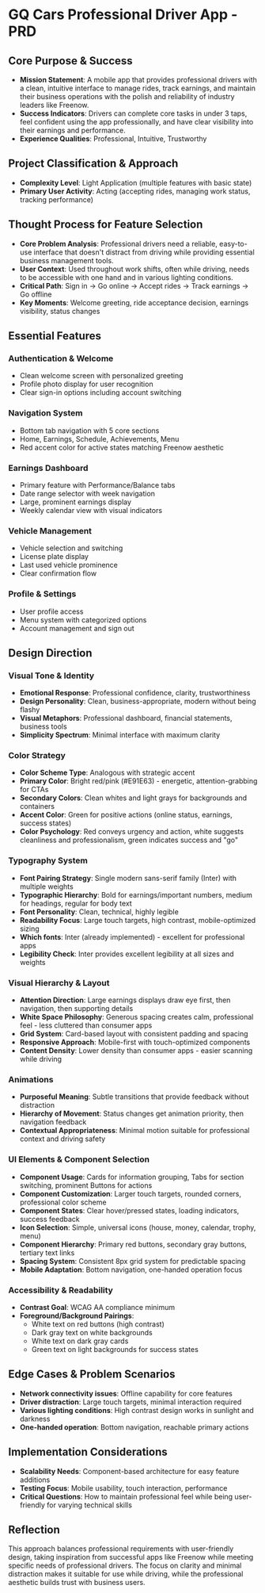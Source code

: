 # GQ Cars Professional Driver App - PRD

## Core Purpose & Success
- **Mission Statement**: A mobile app that provides professional drivers with a clean, intuitive interface to manage rides, track earnings, and maintain their business operations with the polish and reliability of industry leaders like Freenow.
- **Success Indicators**: Drivers can complete core tasks in under 3 taps, feel confident using the app professionally, and have clear visibility into their earnings and performance.
- **Experience Qualities**: Professional, Intuitive, Trustworthy

## Project Classification & Approach
- **Complexity Level**: Light Application (multiple features with basic state)
- **Primary User Activity**: Acting (accepting rides, managing work status, tracking performance)

## Thought Process for Feature Selection
- **Core Problem Analysis**: Professional drivers need a reliable, easy-to-use interface that doesn't distract from driving while providing essential business management tools.
- **User Context**: Used throughout work shifts, often while driving, needs to be accessible with one hand and in various lighting conditions.
- **Critical Path**: Sign in → Go online → Accept rides → Track earnings → Go offline
- **Key Moments**: Welcome greeting, ride acceptance decision, earnings visibility, status changes

## Essential Features

### Authentication & Welcome
- Clean welcome screen with personalized greeting
- Profile photo display for user recognition
- Clear sign-in options including account switching

### Navigation System
- Bottom tab navigation with 5 core sections
- Home, Earnings, Schedule, Achievements, Menu
- Red accent color for active states matching Freenow aesthetic

### Earnings Dashboard
- Primary feature with Performance/Balance tabs
- Date range selector with week navigation
- Large, prominent earnings display
- Weekly calendar view with visual indicators

### Vehicle Management
- Vehicle selection and switching
- License plate display
- Last used vehicle prominence
- Clear confirmation flow

### Profile & Settings
- User profile access
- Menu system with categorized options
- Account management and sign out

## Design Direction

### Visual Tone & Identity
- **Emotional Response**: Professional confidence, clarity, trustworthiness
- **Design Personality**: Clean, business-appropriate, modern without being flashy
- **Visual Metaphors**: Professional dashboard, financial statements, business tools
- **Simplicity Spectrum**: Minimal interface with maximum clarity

### Color Strategy
- **Color Scheme Type**: Analogous with strategic accent
- **Primary Color**: Bright red/pink (#E91E63) - energetic, attention-grabbing for CTAs
- **Secondary Colors**: Clean whites and light grays for backgrounds and containers
- **Accent Color**: Green for positive actions (online status, earnings, success states)
- **Color Psychology**: Red conveys urgency and action, white suggests cleanliness and professionalism, green indicates success and "go"

### Typography System
- **Font Pairing Strategy**: Single modern sans-serif family (Inter) with multiple weights
- **Typographic Hierarchy**: Bold for earnings/important numbers, medium for headings, regular for body text
- **Font Personality**: Clean, technical, highly legible
- **Readability Focus**: Large touch targets, high contrast, mobile-optimized sizing
- **Which fonts**: Inter (already implemented) - excellent for professional apps
- **Legibility Check**: Inter provides excellent legibility at all sizes and weights

### Visual Hierarchy & Layout
- **Attention Direction**: Large earnings displays draw eye first, then navigation, then supporting details
- **White Space Philosophy**: Generous spacing creates calm, professional feel - less cluttered than consumer apps
- **Grid System**: Card-based layout with consistent padding and spacing
- **Responsive Approach**: Mobile-first with touch-optimized components
- **Content Density**: Lower density than consumer apps - easier scanning while driving

### Animations
- **Purposeful Meaning**: Subtle transitions that provide feedback without distraction
- **Hierarchy of Movement**: Status changes get animation priority, then navigation feedback
- **Contextual Appropriateness**: Minimal motion suitable for professional context and driving safety

### UI Elements & Component Selection
- **Component Usage**: Cards for information grouping, Tabs for section switching, prominent Buttons for actions
- **Component Customization**: Larger touch targets, rounded corners, professional color scheme
- **Component States**: Clear hover/pressed states, loading indicators, success feedback
- **Icon Selection**: Simple, universal icons (house, money, calendar, trophy, menu)
- **Component Hierarchy**: Primary red buttons, secondary gray buttons, tertiary text links
- **Spacing System**: Consistent 8px grid system for predictable spacing
- **Mobile Adaptation**: Bottom navigation, one-handed operation focus

### Accessibility & Readability
- **Contrast Goal**: WCAG AA compliance minimum
- **Foreground/Background Pairings**: 
  - White text on red buttons (high contrast)
  - Dark gray text on white backgrounds
  - White text on dark gray cards
  - Green text on light backgrounds for success states

## Edge Cases & Problem Scenarios
- **Network connectivity issues**: Offline capability for core features
- **Driver distraction**: Large touch targets, minimal interaction required
- **Various lighting conditions**: High contrast design works in sunlight and darkness
- **One-handed operation**: Bottom navigation, reachable primary actions

## Implementation Considerations
- **Scalability Needs**: Component-based architecture for easy feature additions
- **Testing Focus**: Mobile usability, touch interaction, performance
- **Critical Questions**: How to maintain professional feel while being user-friendly for varying technical skills

## Reflection
This approach balances professional requirements with user-friendly design, taking inspiration from successful apps like Freenow while meeting specific needs of professional drivers. The focus on clarity and minimal distraction makes it suitable for use while driving, while the professional aesthetic builds trust with business users.